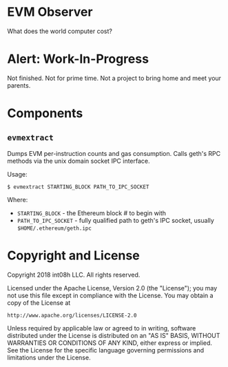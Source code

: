 # EVM Observer

What does the world computer cost?

# Alert: Work-In-Progress

Not finished. Not for prime time. Not a project to bring home and meet your parents.

# Components

## `evmextract`

Dumps EVM per-instruction counts and gas consumption. Calls geth's RPC methods via the 
unix domain socket IPC interface.

Usage:
```
$ evmextract STARTING_BLOCK PATH_TO_IPC_SOCKET
```

Where:
* `STARTING_BLOCK` - the Ethereum block # to begin with
* `PATH_TO_IPC_SOCKET` - fully qualified path to geth's IPC socket, usually `$HOME/.ethereum/geth.ipc`

# Copyright and License

Copyright 2018 int08h LLC. All rights reserved.

Licensed under the Apache License, Version 2.0 (the "License");
you may not use this file except in compliance with the License.
You may obtain a copy of the License at

    http://www.apache.org/licenses/LICENSE-2.0

Unless required by applicable law or agreed to in writing, software
distributed under the License is distributed on an "AS IS" BASIS,
WITHOUT WARRANTIES OR CONDITIONS OF ANY KIND, either express or implied.
See the License for the specific language governing permissions and
limitations under the License.


